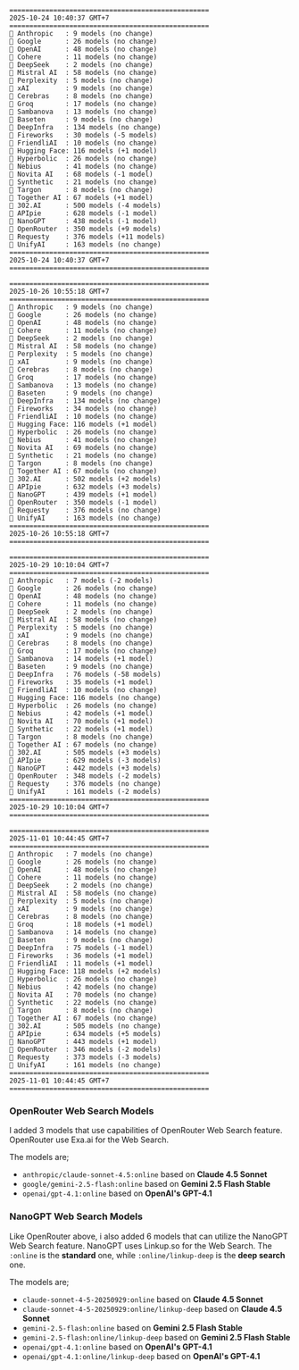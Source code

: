 ```plaintext
==================================================
2025-10-24 10:40:37 GMT+7
==================================================
🤖 Anthropic   : 9 models (no change)
🤖 Google      : 26 models (no change)
🤖 OpenAI      : 48 models (no change)
🤖 Cohere      : 11 models (no change)
🤖 DeepSeek    : 2 models (no change)
🤖 Mistral AI  : 58 models (no change)
🤖 Perplexity  : 5 models (no change)
🤖 xAI         : 9 models (no change)
🤖 Cerebras    : 8 models (no change)
🤖 Groq        : 17 models (no change)
🤖 Sambanova   : 13 models (no change)
🤖 Baseten     : 9 models (no change)
🤖 DeepInfra   : 134 models (no change)
🤖 Fireworks   : 30 models (-5 models)
🤖 FriendliAI  : 10 models (no change)
🤖 Hugging Face: 116 models (+1 model)
🤖 Hyperbolic  : 26 models (no change)
🤖 Nebius      : 41 models (no change)
🤖 Novita AI   : 68 models (-1 model)
🤖 Synthetic   : 21 models (no change)
🤖 Targon      : 8 models (no change)
🤖 Together AI : 67 models (+1 model)
🤖 302.AI      : 500 models (-4 models)
🤖 APIpie      : 628 models (-1 model)
🤖 NanoGPT     : 438 models (-1 model)
🤖 OpenRouter  : 350 models (+9 models)
🤖 Requesty    : 376 models (+11 models)
🤖 UnifyAI     : 163 models (no change)
==================================================
2025-10-24 10:40:37 GMT+7
==================================================

==================================================
2025-10-26 10:55:18 GMT+7
==================================================
🤖 Anthropic   : 9 models (no change)
🤖 Google      : 26 models (no change)
🤖 OpenAI      : 48 models (no change)
🤖 Cohere      : 11 models (no change)
🤖 DeepSeek    : 2 models (no change)
🤖 Mistral AI  : 58 models (no change)
🤖 Perplexity  : 5 models (no change)
🤖 xAI         : 9 models (no change)
🤖 Cerebras    : 8 models (no change)
🤖 Groq        : 17 models (no change)
🤖 Sambanova   : 13 models (no change)
🤖 Baseten     : 9 models (no change)
🤖 DeepInfra   : 134 models (no change)
🤖 Fireworks   : 34 models (no change)
🤖 FriendliAI  : 10 models (no change)
🤖 Hugging Face: 116 models (+1 model)
🤖 Hyperbolic  : 26 models (no change)
🤖 Nebius      : 41 models (no change)
🤖 Novita AI   : 69 models (no change)
🤖 Synthetic   : 21 models (no change)
🤖 Targon      : 8 models (no change)
🤖 Together AI : 67 models (no change)
🤖 302.AI      : 502 models (+2 models)
🤖 APIpie      : 632 models (+3 models)
🤖 NanoGPT     : 439 models (+1 model)
🤖 OpenRouter  : 350 models (-1 model)
🤖 Requesty    : 376 models (no change)
🤖 UnifyAI     : 163 models (no change)
==================================================
2025-10-26 10:55:18 GMT+7
==================================================

==================================================
2025-10-29 10:10:04 GMT+7
==================================================
🤖 Anthropic   : 7 models (-2 models)
🤖 Google      : 26 models (no change)
🤖 OpenAI      : 48 models (no change)
🤖 Cohere      : 11 models (no change)
🤖 DeepSeek    : 2 models (no change)
🤖 Mistral AI  : 58 models (no change)
🤖 Perplexity  : 5 models (no change)
🤖 xAI         : 9 models (no change)
🤖 Cerebras    : 8 models (no change)
🤖 Groq        : 17 models (no change)
🤖 Sambanova   : 14 models (+1 model)
🤖 Baseten     : 9 models (no change)
🤖 DeepInfra   : 76 models (-58 models)
🤖 Fireworks   : 35 models (+1 model)
🤖 FriendliAI  : 10 models (no change)
🤖 Hugging Face: 116 models (no change)
🤖 Hyperbolic  : 26 models (no change)
🤖 Nebius      : 42 models (+1 model)
🤖 Novita AI   : 70 models (+1 model)
🤖 Synthetic   : 22 models (+1 model)
🤖 Targon      : 8 models (no change)
🤖 Together AI : 67 models (no change)
🤖 302.AI      : 505 models (+3 models)
🤖 APIpie      : 629 models (-3 models)
🤖 NanoGPT     : 442 models (+3 models)
🤖 OpenRouter  : 348 models (-2 models)
🤖 Requesty    : 376 models (no change)
🤖 UnifyAI     : 161 models (-2 models)
==================================================
2025-10-29 10:10:04 GMT+7
==================================================

==================================================
2025-11-01 10:44:45 GMT+7
==================================================
🤖 Anthropic   : 7 models (no change)
🤖 Google      : 26 models (no change)
🤖 OpenAI      : 48 models (no change)
🤖 Cohere      : 11 models (no change)
🤖 DeepSeek    : 2 models (no change)
🤖 Mistral AI  : 58 models (no change)
🤖 Perplexity  : 5 models (no change)
🤖 xAI         : 9 models (no change)
🤖 Cerebras    : 8 models (no change)
🤖 Groq        : 18 models (+1 model)
🤖 Sambanova   : 14 models (no change)
🤖 Baseten     : 9 models (no change)
🤖 DeepInfra   : 75 models (-1 model)
🤖 Fireworks   : 36 models (+1 model)
🤖 FriendliAI  : 11 models (+1 model)
🤖 Hugging Face: 118 models (+2 models)
🤖 Hyperbolic  : 26 models (no change)
🤖 Nebius      : 42 models (no change)
🤖 Novita AI   : 70 models (no change)
🤖 Synthetic   : 22 models (no change)
🤖 Targon      : 8 models (no change)
🤖 Together AI : 67 models (no change)
🤖 302.AI      : 505 models (no change)
🤖 APIpie      : 634 models (+5 models)
🤖 NanoGPT     : 443 models (+1 model)
🤖 OpenRouter  : 346 models (-2 models)
🤖 Requesty    : 373 models (-3 models)
🤖 UnifyAI     : 161 models (no change)
==================================================
2025-11-01 10:44:45 GMT+7
==================================================
```

### OpenRouter Web Search Models

I added 3 models that use capabilities of OpenRouter Web Search feature. OpenRouter use Exa.ai for the Web Search.

The models are;

- `anthropic/claude-sonnet-4.5:online` based on **Claude 4.5 Sonnet**
- `google/gemini-2.5-flash:online` based on **Gemini 2.5 Flash Stable**
- `openai/gpt-4.1:online` based on **OpenAI's GPT-4.1**

### NanoGPT Web Search Models

Like OpenRouter above, i also added 6 models that can utilize the NanoGPT Web Search feature. NanoGPT uses Linkup.so for the Web Search. The `:online` is the **standard** one, while `:online/linkup-deep` is the **deep search** one.

The models are;

- `claude-sonnet-4-5-20250929:online` based on **Claude 4.5 Sonnet**
- `claude-sonnet-4-5-20250929:online/linkup-deep` based on **Claude 4.5 Sonnet**
- `gemini-2.5-flash:online` based on **Gemini 2.5 Flash Stable**
- `gemini-2.5-flash:online/linkup-deep` based on **Gemini 2.5 Flash Stable**
- `openai/gpt-4.1:online` based on **OpenAI's GPT-4.1**
- `openai/gpt-4.1:online/linkup-deep` based on **OpenAI's GPT-4.1**
